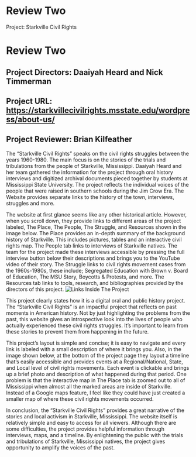 # Review Two
 
Project: Starkville Civil Rights
 
# Review Two

## Project Directors: Daaiyah Heard and Nick Timmerman
 
## Project URL: https://starkvillecivilrights.msstate.edu/wordpress/about-us/
 
 ## Project Reviewer: Brian Kilfeather
 
  The “Starkville Civil Rights” speaks on the civil rights struggles between the years 1960-1980. The main focus is on the stories of the trials and tribulations from the people of Starkville, Mississippi. Daaiyah Heard and her team gathered the  information for the project through oral history interviews and digitized archival documents pieced together by students at Mississippi State University. The project reflects the individual voices of the people that were raised in southern schools during the Jim Crow Era. The Website provides separate links to the history of the town, interviews, struggles and more.
  
The website at first glance seems like any other historical article. However, when you scroll down, they provide links to different areas of the project labeled, The Place, The People, The Struggle, and Resources shown in the image below. The Place provides an in-depth summary of the background history of Starkville. This includes pictures, tables and an interactive civil rights map. The People tab links to interviews of Starkville natives. The team for the project made these interviews accessible by pressing the full interview button below their descriptions and brings you to the YouTube video of their story. The Struggle links to civil rights movement cases from the 1960s-1980s, these include; Segregated Education with Brown v. Board of Education, The MSU Story, Boycotts & Protests, and more. The Resources tab links to tools, research, and bibliographies provided by the directors of this project.
![Links Inside The Project](https://bkilfeather.github.io/Brian-KilfeatherCNU/images/ThePlace.png)

This project clearly states how it is a digital oral and public history project. The “Starkville Civil Rights” is an impactful project that reflects on past moments in American history. Not by just highlighting the problems from the past, this website gives an introspective look into the lives of people who actually experienced these civil rights struggles. It’s important to learn from these stories to prevent them from happening in the future.

This project’s layout is simple and concise; it is easy to navigate and every link is labeled with a small description of where it brings you. Also, in the image shown below, at the bottom of the project page they layout a timeline that’s easily accessible and provides events at a Regional/National, State, and Local level of civil rights movements. Each event is clickable and brings up a brief photo and description of what happened during that period. One problem is that the interactive map in The Place tab is zoomed out to all of Mississippi when almost all the marked areas are inside of Starkville. Instead of a Google maps feature, I feel like they could have just created a smaller map of where these civil rights movements occurred.

In conclusion, the “Starkville Civil Rights” provides a great narrative of the stories and local activism in Starkville, Mississippi. The website itself is relatively simple and easy to access for all viewers. Although there are some difficulties, the project provides helpful information through interviews, maps, and a timeline. By enlightening the public with the trials and tribulations of Starkville, Mississippi natives, the project gives opportunity to amplify the voices of the past. 
